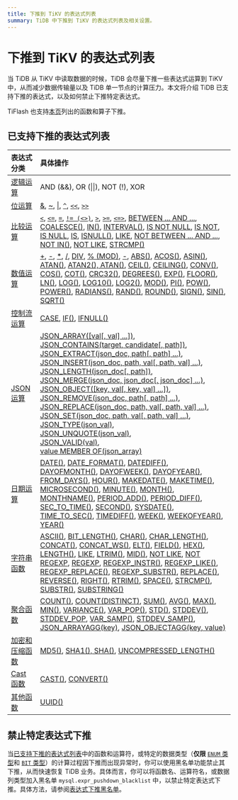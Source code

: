 ```yaml
---
title: 下推到 TiKV 的表达式列表
summary: TiDB 中下推到 TiKV 的表达式列表及相关设置。
---
```


# 下推到 TiKV 的表达式列表

当 TiDB 从 TiKV 中读取数据的时候，TiDB 会尽量下推一些表达式运算到 TiKV 中，从而减少数据传输量以及 TiDB 单一节点的计算压力。本文将介绍 TiDB 已支持下推的表达式，以及如何禁止下推特定表达式。

TiFlash 也支持[本页](/tiflash/tiflash-supported-pushdown-calculations.md)列出的函数和算子下推。

## 已支持下推的表达式列表

| 表达式分类 | 具体操作 |
| :-------------- | :------------------------------------- |
| [逻辑运算](/functions-and-operators/operators.md#逻辑操作符) | AND (&&), OR (&#124;&#124;), NOT (!), XOR |
| [位运算](/functions-and-operators/operators.md#操作符) | [&](https://dev.mysql.com/doc/refman/8.0/en/bit-functions.html#operator_bitwise-and), [~](https://dev.mysql.com/doc/refman/8.0/en/bit-functions.html#operator_bitwise-invert), [\|](https://dev.mysql.com/doc/refman/8.0/en/bit-functions.html#operator_bitwise-or), [`^`](https://dev.mysql.com/doc/refman/8.0/en/bit-functions.html#operator_bitwise-xor), [`<<`](https://dev.mysql.com/doc/refman/8.0/en/bit-functions.html#operator_left-shift), [`>>`](https://dev.mysql.com/doc/refman/8.0/en/bit-functions.html#operator_right-shift) |
| [比较运算](/functions-and-operators/operators.md#比较方法和操作符) | [`<`](https://dev.mysql.com/doc/refman/8.0/en/comparison-operators.html#operator_less-than), [`<=`](https://dev.mysql.com/doc/refman/8.0/en/comparison-operators.html#operator_less-than-or-equal), [`=`](https://dev.mysql.com/doc/refman/8.0/en/comparison-operators.html#operator_equal), [`!= (<>)`](https://dev.mysql.com/doc/refman/8.0/en/comparison-operators.html#operator_not-equal), [`>`](https://dev.mysql.com/doc/refman/8.0/en/comparison-operators.html#operator_greater-than), [`>=`](https://dev.mysql.com/doc/refman/8.0/en/comparison-operators.html#operator_greater-than-or-equal), [`<=>`](https://dev.mysql.com/doc/refman/8.0/en/comparison-operators.html#operator_equal-to), [BETWEEN ... AND ...](https://dev.mysql.com/doc/refman/8.0/en/comparison-operators.html#operator_between), [COALESCE()](https://dev.mysql.com/doc/refman/8.0/en/comparison-operators.html#function_coalesce), [IN()](https://dev.mysql.com/doc/refman/8.0/en/comparison-operators.html#operator_in), [INTERVAL()](https://dev.mysql.com/doc/refman/8.0/en/comparison-operators.html#function_interval), [IS NOT NULL](https://dev.mysql.com/doc/refman/8.0/en/comparison-operators.html#operator_is-not-null), [IS NOT](https://dev.mysql.com/doc/refman/8.0/en/comparison-operators.html#operator_is-not), [IS NULL](https://dev.mysql.com/doc/refman/8.0/en/comparison-operators.html#operator_is-null), [IS](https://dev.mysql.com/doc/refman/8.0/en/comparison-operators.html#operator_is), [ISNULL()](https://dev.mysql.com/doc/refman/8.0/en/comparison-operators.html#function_isnull), [LIKE](https://dev.mysql.com/doc/refman/8.0/en/string-comparison-functions.html#operator_like), [NOT BETWEEN ... AND ...](https://dev.mysql.com/doc/refman/8.0/en/comparison-operators.html#operator_not-between), [NOT IN()](https://dev.mysql.com/doc/refman/8.0/en/comparison-operators.html#operator_not-in), [NOT LIKE](https://dev.mysql.com/doc/refman/8.0/en/string-comparison-functions.html#operator_not-like), [STRCMP()](https://dev.mysql.com/doc/refman/8.0/en/string-comparison-functions.html#function_strcmp) |
| [数值运算](/functions-and-operators/numeric-functions-and-operators.md) | [+](https://dev.mysql.com/doc/refman/8.0/en/arithmetic-functions.html#operator_plus), [-](https://dev.mysql.com/doc/refman/8.0/en/arithmetic-functions.html#operator_minus), [*](https://dev.mysql.com/doc/refman/8.0/en/arithmetic-functions.html#operator_times), [/](https://dev.mysql.com/doc/refman/8.0/en/arithmetic-functions.html#operator_divide), [DIV](https://dev.mysql.com/doc/refman/8.0/en/arithmetic-functions.html#operator_div), [% (MOD)](https://dev.mysql.com/doc/refman/8.0/en/arithmetic-functions.html#operator_mod), [-](https://dev.mysql.com/doc/refman/8.0/en/arithmetic-functions.html#operator_unary-minus), [ABS()](https://dev.mysql.com/doc/refman/8.0/en/mathematical-functions.html#function_abs), [ACOS()](https://dev.mysql.com/doc/refman/8.0/en/mathematical-functions.html#function_acos), [ASIN()](https://dev.mysql.com/doc/refman/8.0/en/mathematical-functions.html#function_asin), [ATAN()](https://dev.mysql.com/doc/refman/8.0/en/mathematical-functions.html#function_atan), [ATAN2(), ATAN()](https://dev.mysql.com/doc/refman/8.0/en/mathematical-functions.html#function_atan2), [CEIL()](https://dev.mysql.com/doc/refman/8.0/en/mathematical-functions.html#function_ceil), [CEILING()](https://dev.mysql.com/doc/refman/8.0/en/mathematical-functions.html#function_ceiling), [CONV()](https://dev.mysql.com/doc/refman/8.0/en/mathematical-functions.html#function_conv), [COS()](https://dev.mysql.com/doc/refman/8.0/en/mathematical-functions.html#function_cos), [COT()](https://dev.mysql.com/doc/refman/8.0/en/mathematical-functions.html#function_cot), [CRC32()](https://dev.mysql.com/doc/refman/8.0/en/mathematical-functions.html#function_crc32), [DEGREES()](https://dev.mysql.com/doc/refman/8.0/en/mathematical-functions.html#function_degrees), [EXP()](https://dev.mysql.com/doc/refman/8.0/en/mathematical-functions.html#function_exp), [FLOOR()](https://dev.mysql.com/doc/refman/8.0/en/mathematical-functions.html#function_floor), [LN()](https://dev.mysql.com/doc/refman/8.0/en/mathematical-functions.html#function_ln), [LOG()](https://dev.mysql.com/doc/refman/8.0/en/mathematical-functions.html#function_log), [LOG10()](https://dev.mysql.com/doc/refman/8.0/en/mathematical-functions.html#function_log10), [LOG2()](https://dev.mysql.com/doc/refman/8.0/en/mathematical-functions.html#function_log2), [MOD()](https://dev.mysql.com/doc/refman/8.0/en/mathematical-functions.html#function_mod), [PI()](https://dev.mysql.com/doc/refman/8.0/en/mathematical-functions.html#function_pi), [POW()](https://dev.mysql.com/doc/refman/8.0/en/mathematical-functions.html#function_pow), [POWER()](https://dev.mysql.com/doc/refman/8.0/en/mathematical-functions.html#function_power), [RADIANS()](https://dev.mysql.com/doc/refman/8.0/en/mathematical-functions.html#function_radians), [RAND()](https://dev.mysql.com/doc/refman/8.0/en/mathematical-functions.html#function_rand), [ROUND()](https://dev.mysql.com/doc/refman/8.0/en/mathematical-functions.html#function_round), [SIGN()](https://dev.mysql.com/doc/refman/8.0/en/mathematical-functions.html#function_sign), [SIN()](https://dev.mysql.com/doc/refman/8.0/en/mathematical-functions.html#function_sin), [SQRT()](https://dev.mysql.com/doc/refman/8.0/en/mathematical-functions.html#function_sqrt) |
| [控制流运算](/functions-and-operators/control-flow-functions.md) | [CASE](https://dev.mysql.com/doc/refman/8.0/en/flow-control-functions.html#operator_case), [IF()](https://dev.mysql.com/doc/refman/8.0/en/flow-control-functions.html#function_if), [IFNULL()](https://dev.mysql.com/doc/refman/8.0/en/flow-control-functions.html#function_ifnull) |
| [JSON 运算](/functions-and-operators/json-functions.md) | [JSON_ARRAY([val[, val] ...])](https://dev.mysql.com/doc/refman/8.0/en/json-creation-functions.html#function_json-array),<br/> [JSON_CONTAINS(target, candidate[, path])](https://dev.mysql.com/doc/refman/8.0/en/json-search-functions.html#function_json-contains),<br/> [JSON_EXTRACT(json_doc, path[, path] ...)](https://dev.mysql.com/doc/refman/8.0/en/json-search-functions.html#function_json-extract),<br/> [JSON_INSERT(json_doc, path, val[, path, val] ...)](https://dev.mysql.com/doc/refman/8.0/en/json-modification-functions.html#function_json-insert),<br/> [JSON_LENGTH(json_doc[, path])](https://dev.mysql.com/doc/refman/8.0/en/json-attribute-functions.html#function_json-length),<br/> [JSON_MERGE(json_doc, json_doc[, json_doc] ...)](https://dev.mysql.com/doc/refman/8.0/en/json-modification-functions.html#function_json-merge),<br/> [JSON_OBJECT([key, val[, key, val] ...])](https://dev.mysql.com/doc/refman/8.0/en/json-creation-functions.html#function_json-object),<br/> [JSON_REMOVE(json_doc, path[, path] ...)](https://dev.mysql.com/doc/refman/8.0/en/json-modification-functions.html#function_json-remove),<br/> [JSON_REPLACE(json_doc, path, val[, path, val] ...)](https://dev.mysql.com/doc/refman/8.0/en/json-modification-functions.html#function_json-replace),<br/> [JSON_SET(json_doc, path, val[, path, val] ...)](https://dev.mysql.com/doc/refman/8.0/en/json-modification-functions.html#function_json-set),<br/> [JSON_TYPE(json_val)](https://dev.mysql.com/doc/refman/8.0/en/json-attribute-functions.html#function_json-type),<br/> [JSON_UNQUOTE(json_val)](https://dev.mysql.com/doc/refman/8.0/en/json-modification-functions.html#function_json-unquote),<br/> [JSON_VALID(val)](https://dev.mysql.com/doc/refman/8.0/en/json-attribute-functions.html#function_json-valid),<br/> [value MEMBER OF(json_array)](https://dev.mysql.com/doc/refman/8.0/en/json-search-functions.html#operator_member-of) |
| [日期运算](/functions-and-operators/date-and-time-functions.md) | [DATE()](https://dev.mysql.com/doc/refman/8.0/en/date-and-time-functions.html#function_date), [DATE_FORMAT()](https://dev.mysql.com/doc/refman/8.0/en/date-and-time-functions.html#function_date-format), [DATEDIFF()](https://dev.mysql.com/doc/refman/8.0/en/date-and-time-functions.html#function_datediff), [DAYOFMONTH()](https://dev.mysql.com/doc/refman/8.0/en/date-and-time-functions.html#function_dayofmonth), [DAYOFWEEK()](https://dev.mysql.com/doc/refman/8.0/en/date-and-time-functions.html#function_dayofweek), [DAYOFYEAR()](https://dev.mysql.com/doc/refman/8.0/en/date-and-time-functions.html#function_dayofyear), [FROM_DAYS()](https://dev.mysql.com/doc/refman/8.0/en/date-and-time-functions.html#function_from-days), [HOUR()](https://dev.mysql.com/doc/refman/8.0/en/date-and-time-functions.html#function_hour), [MAKEDATE()](https://dev.mysql.com/doc/refman/8.0/en/date-and-time-functions.html#function_makedate), [MAKETIME()](https://dev.mysql.com/doc/refman/8.0/en/date-and-time-functions.html#function_maketime), [MICROSECOND()](https://dev.mysql.com/doc/refman/8.0/en/date-and-time-functions.html#function_microsecond), [MINUTE()](https://dev.mysql.com/doc/refman/8.0/en/date-and-time-functions.html#function_minute), [MONTH()](https://dev.mysql.com/doc/refman/8.0/en/date-and-time-functions.html#function_month), [MONTHNAME()](https://dev.mysql.com/doc/refman/8.0/en/date-and-time-functions.html#function_monthname), [PERIOD_ADD()](https://dev.mysql.com/doc/refman/8.0/en/date-and-time-functions.html#function_period-add), [PERIOD_DIFF()](https://dev.mysql.com/doc/refman/8.0/en/date-and-time-functions.html#function_period-diff), [SEC_TO_TIME()](https://dev.mysql.com/doc/refman/8.0/en/date-and-time-functions.html#function_sec-to-time), [SECOND()](https://dev.mysql.com/doc/refman/8.0/en/date-and-time-functions.html#function_second), [SYSDATE()](https://dev.mysql.com/doc/refman/8.0/en/date-and-time-functions.html#function_sysdate), [TIME_TO_SEC()](https://dev.mysql.com/doc/refman/8.0/en/date-and-time-functions.html#function_time-to-sec), [TIMEDIFF()](https://dev.mysql.com/doc/refman/8.0/en/date-and-time-functions.html#function_timediff), [WEEK()](https://dev.mysql.com/doc/refman/8.0/en/date-and-time-functions.html#function_week), [WEEKOFYEAR()](https://dev.mysql.com/doc/refman/8.0/en/date-and-time-functions.html#function_weekofyear), [YEAR()](https://dev.mysql.com/doc/refman/8.0/en/date-and-time-functions.html#function_year) |
| [字符串函数](/functions-and-operators/string-functions.md) | [ASCII()](https://dev.mysql.com/doc/refman/8.0/en/string-functions.html#function_ascii), [BIT_LENGTH()](https://dev.mysql.com/doc/refman/8.0/en/string-functions.html#function_bit-length), [CHAR()](https://dev.mysql.com/doc/refman/8.0/en/string-functions.html#function_char), [CHAR_LENGTH()](https://dev.mysql.com/doc/refman/8.0/en/string-functions.html#function_char-length), [CONCAT()](https://dev.mysql.com/doc/refman/8.0/en/string-functions.html#function_concat), [CONCAT_WS()](https://dev.mysql.com/doc/refman/8.0/en/string-functions.html#function_concat-ws), [ELT()](https://dev.mysql.com/doc/refman/8.0/en/string-functions.html#function_elt), [FIELD()](https://dev.mysql.com/doc/refman/8.0/en/string-functions.html#function_field), [HEX()](https://dev.mysql.com/doc/refman/8.0/en/string-functions.html#function_hex), [LENGTH()](https://dev.mysql.com/doc/refman/8.0/en/string-functions.html#function_length), [LIKE](https://dev.mysql.com/doc/refman/8.0/en/string-comparison-functions.html#operator_like), [LTRIM()](https://dev.mysql.com/doc/refman/8.0/en/string-functions.html#function_ltrim), [MID()](https://dev.mysql.com/doc/refman/8.0/en/string-functions.html#function_mid), [NOT LIKE](https://dev.mysql.com/doc/refman/8.0/en/string-comparison-functions.html#operator_not-like), [NOT REGEXP](https://dev.mysql.com/doc/refman/8.0/en/regexp.html#operator_not-regexp), [REGEXP](https://dev.mysql.com/doc/refman/8.0/en/regexp.html#operator_regexp), [REGEXP_INSTR()](https://dev.mysql.com/doc/refman/8.0/en/regexp.html#function_regexp-instr), [REGEXP_LIKE()](https://dev.mysql.com/doc/refman/8.0/en/regexp.html#function_regexp-like), [REGEXP_REPLACE()](https://dev.mysql.com/doc/refman/8.0/en/regexp.html#function_regexp-replace), [REGEXP_SUBSTR()](https://dev.mysql.com/doc/refman/8.0/en/regexp.html#function_regexp-substr), [REPLACE()](https://dev.mysql.com/doc/refman/8.0/en/string-functions.html#function_replace), [REVERSE()](https://dev.mysql.com/doc/refman/8.0/en/string-functions.html#function_reverse), [RIGHT()](https://dev.mysql.com/doc/refman/8.0/en/string-functions.html#function_right), [RTRIM()](https://dev.mysql.com/doc/refman/8.0/en/string-functions.html#function_rtrim), [SPACE()](https://dev.mysql.com/doc/refman/8.0/en/string-functions.html#function_space), [STRCMP()](https://dev.mysql.com/doc/refman/8.0/en/string-comparison-functions.html#function_strcmp), [SUBSTR()](https://dev.mysql.com/doc/refman/8.0/en/string-functions.html#function_substr), [SUBSTRING()](https://dev.mysql.com/doc/refman/8.0/en/string-functions.html#function_substring) |
| [聚合函数](/functions-and-operators/aggregate-group-by-functions.md#group-by-聚合函数) | [COUNT()](https://dev.mysql.com/doc/refman/8.0/en/aggregate-functions.html#function_count), [COUNT(DISTINCT)](https://dev.mysql.com/doc/refman/8.0/en/aggregate-functions.html#function_count-distinct), [SUM()](https://dev.mysql.com/doc/refman/8.0/en/aggregate-functions.html#function_sum), [AVG()](https://dev.mysql.com/doc/refman/8.0/en/aggregate-functions.html#function_avg), [MAX()](https://dev.mysql.com/doc/refman/8.0/en/aggregate-functions.html#function_max), [MIN()](https://dev.mysql.com/doc/refman/8.0/en/aggregate-functions.html#function_min), [VARIANCE()](https://dev.mysql.com/doc/refman/8.0/en/aggregate-functions.html#function_variance), [VAR_POP()](https://dev.mysql.com/doc/refman/8.0/en/aggregate-functions.html#function_var-pop), [STD()](https://dev.mysql.com/doc/refman/8.0/en/aggregate-functions.html#function_std), [STDDEV()](https://dev.mysql.com/doc/refman/8.0/en/aggregate-functions.html#function_stddev), [STDDEV_POP](https://dev.mysql.com/doc/refman/8.0/en/aggregate-functions.html#function_stddev-pop), [VAR_SAMP()](https://dev.mysql.com/doc/refman/8.0/en/aggregate-functions.html#function_var-samp), [STDDEV_SAMP()](https://dev.mysql.com/doc/refman/8.0/en/aggregate-functions.html#function_stddev-samp), [JSON_ARRAYAGG(key)](https://dev.mysql.com/doc/refman/8.0/en/aggregate-functions.html#function_json-arrayagg), [JSON_OBJECTAGG(key, value)](https://dev.mysql.com/doc/refman/8.0/en/aggregate-functions.html#function_json-objectagg) |
| [加密和压缩函数](/functions-and-operators/encryption-and-compression-functions.md#加密和压缩函数) | [MD5()](https://dev.mysql.com/doc/refman/8.0/en/encryption-functions.html#function_md5), [SHA1(), SHA()](https://dev.mysql.com/doc/refman/8.0/en/encryption-functions.html#function_sha1), [UNCOMPRESSED_LENGTH()](https://dev.mysql.com/doc/refman/8.0/en/encryption-functions.html#function_uncompressed-length) |
| [Cast 函数](/functions-and-operators/cast-functions-and-operators.md#cast-函数和操作符) | [CAST()](https://dev.mysql.com/doc/refman/8.0/en/cast-functions.html#function_cast), [CONVERT()](https://dev.mysql.com/doc/refman/8.0/en/cast-functions.html#function_convert) |
| [其他函数](/functions-and-operators/miscellaneous-functions.md#支持的函数) | [UUID()](https://dev.mysql.com/doc/refman/8.0/en/miscellaneous-functions.html#function_uuid) |

## 禁止特定表达式下推

当[已支持下推的表达式列表](#已支持下推的表达式列表)中的函数和运算符，或特定的数据类型（**仅限** [`ENUM` 类型](/data-type-string.md#enum-类型)和 [`BIT` 类型](/data-type-numeric.md#bit-类型)）的计算过程因下推而出现异常时，你可以使用黑名单功能禁止其下推，从而快速恢复 TiDB 业务。具体而言，你可以将函数名、运算符名，或数据列类型加入黑名单 `mysql.expr_pushdown_blacklist` 中，以禁止特定表达式下推。具体方法，请参阅[表达式下推黑名单](/blocklist-control-plan.md#禁止特定表达式下推)。
